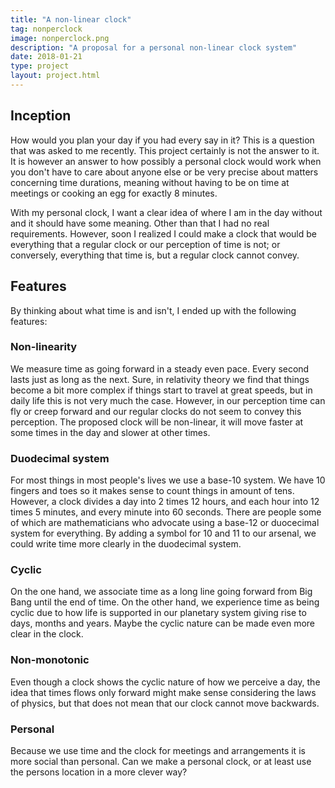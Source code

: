 ```yaml
---
title: "A non-linear clock"
tag: nonperclock
image: nonperclock.png 
description: "A proposal for a personal non-linear clock system"
date: 2018-01-21
type: project
layout: project.html
---
```


## Inception
How would you plan your day if you had every say in it? This is a question that was asked to me recently. This project certainly is not the answer to it. It is however an answer to how possibly a personal clock would work when you don't have to care about anyone else or be very precise about matters concerning time durations, meaning without having to be on time at meetings or cooking an egg for exactly 8 minutes.

With my personal clock, I want a clear idea of where I am in the day without and it should have some meaning. Other than that I had no real requirements. However, soon I realized I could make a clock that would be everything that a regular clock or our perception of time is not; or conversely, everything that time is, but a regular clock cannot convey.

## Features
By thinking about what time is and isn't, I ended up with the following features:

### Non-linearity
We measure time as going forward in a steady even pace. Every second lasts just as long as the next. Sure, in relativity theory we find that things become a bit more complex if things start to travel at great speeds, but in daily life this is not very much the case. However, in our perception time can fly or creep forward and our regular clocks do not seem to convey this perception. The proposed clock will be non-linear, it will move faster at some times in the day and slower at other times.
 
 ### Duodecimal system
For most things in most people's lives we use a base-10 system. We have 10 fingers and toes so it makes sense to count things in amount of tens. However, a clock divides a day into 2 times 12 hours, and each hour into 12 times 5 minutes, and every minute into 60 seconds. There are people some of which are mathematicians who advocate using a base-12 or duocecimal system for everything. By adding a symbol for 10 and 11 to our arsenal, we could write time more clearly in the duodecimal system.

### Cyclic
On the one hand, we associate time as a long line going forward from Big Bang until the end of time. On the other hand, we experience time as being cyclic due to how life is supported in our planetary system giving rise to days, months and years. Maybe the cyclic nature can be made even more clear in the clock.

### Non-monotonic   
Even though a clock shows the cyclic nature of how we perceive a day, the idea that times flows only forward might make sense considering the laws of physics, but that does not mean that our clock cannot move backwards.

### Personal
Because we use time and the clock for meetings and arrangements it is more social than personal. Can we make a personal clock, or at least use the persons location in a more clever way?
  

